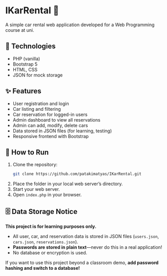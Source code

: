 # IKarRental 🚗

A simple car rental web application developed for a Web Programming course at uni.

## 📝 Technologies

- PHP (vanilla)
- Bootstrap 5
- HTML, CSS
- JSON for mock storage
## ✨ Features

- User registration and login
- Car listing and filtering
- Car reservation for logged-in users
- Admin dashboard to view all reservations
- Admin can add, modify, delete cars
- Data stored in JSON files (for learning, testing)
- Responsive frontend with Bootstrap

## 🚀 How to Run

1. Clone the repository:
    ```bash
    git clone https://github.com/patakimatyas/IKarRental.git
    ```
2. Place the folder in your local web server’s directory.
3. Start your web server.
4. Open `index.php` in your browser.

## 🗄️ Data Storage Notice

**This project is for learning purposes only.**  
- All user, car, and reservation data is stored in JSON files (`users.json`, `cars.json`, `reservations.json`).
- **Passwords are stored in plain text**—never do this in a real application!
- No database or encryption is used.

If you want to use this project beyond a classroom demo, **add password hashing and switch to a database!**


